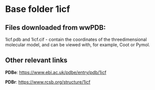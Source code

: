 # Base folder 1icf

## Files downloaded from wwPDB:

1icf.pdb and 1icf.cif - contain the coordinates of the threedimensional molecular model, and can be viewed with, for example, Coot or Pymol.


## Other relevant links 
**PDBe**:  https://www.ebi.ac.uk/pdbe/entry/pdb/1icf
 
**PDBr**: https://www.rcsb.org/structure/1icf 
